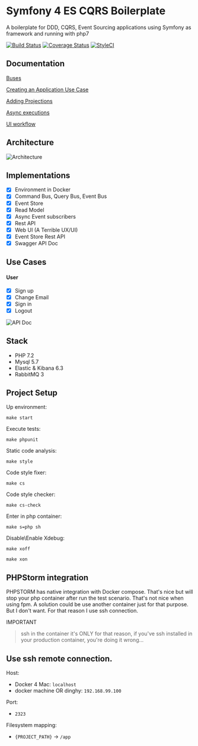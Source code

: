 # Symfony 4 ES CQRS Boilerplate

A boilerplate for DDD, CQRS, Event Sourcing applications using Symfony as framework and running with php7

[![Build Status](https://travis-ci.org/jorge07/symfony-4-es-cqrs-boilerplate.svg?branch=master)](https://travis-ci.org/jorge07/symfony-4-es-cqrs-boilerplate)
[![Coverage Status](https://coveralls.io/repos/github/jorge07/symfony-4-es-cqrs-boilerplate/badge.svg?branch=master)](https://coveralls.io/github/jorge07/symfony-4-es-cqrs-boilerplate?branch=coverage)
[![StyleCI](https://github.styleci.io/repos/116064483/shield?branch=master)](https://github.styleci.io/repos/116064483)

## Documentation

[Buses](https://github.com/jorge07/symfony-4-es-cqrs-boilerplate/tree/master/doc/GetStarted/Buses.md)

[Creating an Application Use Case](https://github.com/jorge07/symfony-4-es-cqrs-boilerplate/tree/master/doc/GetStarted/UseCases.md)

[Adding Projections](https://github.com/jorge07/symfony-4-es-cqrs-boilerplate/tree/master/doc/GetStarted/Projections.md)

[Async executions](https://github.com/jorge07/symfony-4-es-cqrs-boilerplate/tree/master/doc/GetStarted/Async.md)

[UI workflow](https://github.com/jorge07/symfony-4-es-cqrs-boilerplate/blob/master/doc/Workflow.md)

## Architecture

![Architecture](https://i.imgur.com/SzHgMft.png)

## Implementations

- [x] Environment in Docker
- [x] Command Bus, Query Bus, Event Bus
- [x] Event Store
- [x] Read Model
- [x] Async Event subscribers
- [x] Rest API
- [x] Web UI (A Terrible UX/UI)
- [x] Event Store Rest API 
- [x] Swagger API Doc

## Use Cases

#### User
- [x] Sign up
- [x] Change Email
- [x] Sign in
- [x] Logout

![API Doc](https://i.imgur.com/DBZsPlE.png)

## Stack

- PHP 7.2
- Mysql 5.7
- Elastic & Kibana 6.3
- RabbitMQ 3

## Project Setup

Up environment:

`make start`

Execute tests:

`make phpunit`

Static code analysis:

`make style`

Code style fixer:

`make cs`

Code style checker:

`make cs-check`

Enter in php container:

`make s=php sh`

Disable\Enable Xdebug:

`make xoff`

`make xon`

## PHPStorm integration

PHPSTORM has native integration with Docker compose. That's nice but will stop your php container after run the test scenario. That's not nice when using fpm. A solution could be use another container just for that purpose. But I don't want. For that reason I use ssh connection.

IMPORTANT

> ssh in the container it's ONLY for that reason, if you've ssh installed in your production container, you're doing it wrong... 

Use ssh remote connection.
---

Host: 
- Docker 4 Mac: `localhost`
- docker machine OR dinghy: `192.168.99.100`

Port: 
 - `2323`

Filesystem mapping:
 - `{PROJECT_PATH}` -> `/app`
